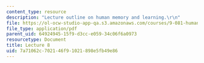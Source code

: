 ```yaml
---
content_type: resource
description: "Lecture outline on human memory and learning.\r\n"
file: https://ol-ocw-studio-app-qa.s3.amazonaws.com/courses/9-081-human-memory-and-learning-fall-2002/7a71062c702146f91021898e5fb49e86_lecnote8.pdf
file_type: application/pdf
parent_uid: 64924945-15f9-d3cc-e059-34c06f6a0973
resourcetype: Document
title: Lecture 8
uid: 7a71062c-7021-46f9-1021-898e5fb49e86
---
```

